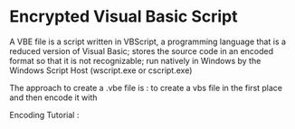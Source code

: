 # Encrypted Visual Basic Script

A VBE file is a script written in VBScript, a programming language that is a reduced version of Visual Basic; stores the source code in an encoded format so that it is not recognizable; run natively in Windows by the Windows Script Host (wscript.exe or cscript.exe)

The approach to create a .vbe file is : 
to create a vbs file in the first place
and then encode it with 


Encoding Tutorial : 